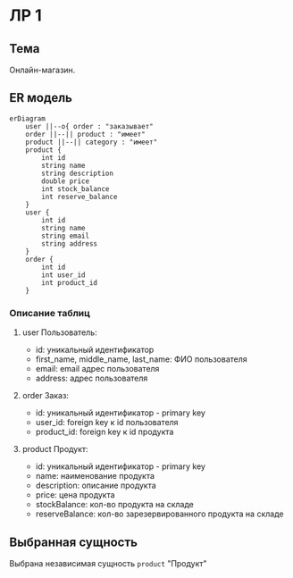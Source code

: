 # ЛР 1

## Тема

Онлайн-магазин.

## ER модель

```mermaid
erDiagram
    user ||--o{ order : "заказывает"
    order ||--|| product : "имеет"
    product ||--|| category : "имеет"
    product {
        int id
        string name
        string description
        double price
        int stock_balance
        int reserve_balance
    }
    user {
        int id
        string name
        string email
        string address
    }
    order {
        int id
        int user_id
        int product_id
    }
```

### Описание таблиц

1. user Пользователь:
    - id: уникальный идентификатор
    - first_name, middle_name, last_name: ФИО пользователя
    - email: email адрес пользователя
    - address: адрес пользователя

2. order Заказ:
    - id: уникальный идентификатор - primary key
    - user_id: foreign key к id пользователя
    - product_id: foreign key к id продукта

3. product Продукт:
    - id: уникальный идентификатор - primary key
    - name: наименование продукта
    - description: описание продукта
    - price: цена продукта
    - stockBalance: кол-во продукта на складе
    - reserveBalance: кол-во зарезервированного продукта на складе

## Выбранная сущность

Выбрана независимая сущность `product` "Продукт"
